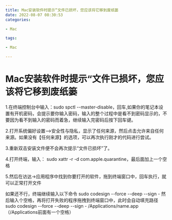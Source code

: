 ```yaml
---
title: Mac安装软件时提示“文件已损坏，您应该将它移到废纸篓
date: 2022-08-07 08:30:53
categories:

- Mac

tags:

- Mac

---
```


# Mac安装软件时提示“文件已损坏，您应该将它移到废纸篓

1.在终端控制台中输入：sudo spctl --master-disable，回车,如果你的笔记本设置有开机密码，会提示要你输入密码，输入的整个过程中是看不到密码显示的，不要因为看不到输入的密码而着急，继续输入完密码后按下回车键。

2.打开系统偏好设置——>安全性与隐私，显示了任何来源，然后点击允许来自任何来源。如果没有【任何来源】的选项，可以再次执行刚才的代码进行尝试。

3.重新双击安装文件便不会再次提示“文件已损坏”了。

4.打开终端，输入： sudo xattr -r -d com.apple.quarantine，最后面加上一个空格

5.然后在访达->应用程序中找到你要打开的软件，拖到终端窗口中，回车执行，就可以正常打开文件

如果还不行，终端继续输入以下命令
sudo codesign --force --deep --sign -
然后输入个空格，再将打开失败的程序拖拽到终端窗口中，此时会自动填充路径 sudo codesign --force --deep --sign - /Applications/name.app （/Applications前面有一个空格）